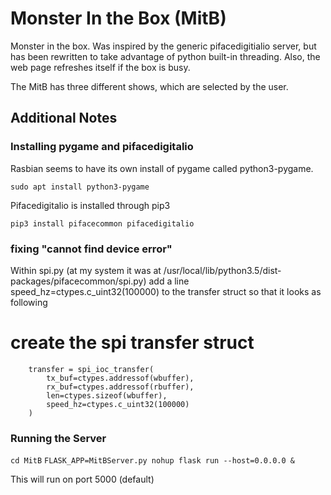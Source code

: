 # Monster In the Box (MitB)

Monster in the box.  Was inspired by the generic pifacedigitialio server, but has been rewritten to take advantage of python built-in threading. Also, the web page refreshes itself if the box is busy. 

The MitB has three different shows, which are selected by the user. 

## Additional Notes

### Installing pygame and pifacedigitalio

Rasbian seems to have its own install of pygame called python3-pygame. 

`sudo apt install python3-pygame`

Pifacedigitalio is installed through pip3

`pip3 install pifacecommon pifacedigitalio`


### fixing "cannot find device error"
Within spi.py (at my system it was at /usr/local/lib/python3.5/dist-packages/pifacecommon/spi.py) add a line speed_hz=ctypes.c_uint32(100000) to the transfer struct so that it looks as following

 # create the spi transfer struct
        transfer = spi_ioc_transfer(
            tx_buf=ctypes.addressof(wbuffer),
            rx_buf=ctypes.addressof(rbuffer),
            len=ctypes.sizeof(wbuffer),
            speed_hz=ctypes.c_uint32(100000) 
        )

### Running the Server

`cd MitB`
`FLASK_APP=MitBServer.py nohup flask run --host=0.0.0.0 &`

This will run on port 5000 (default)

